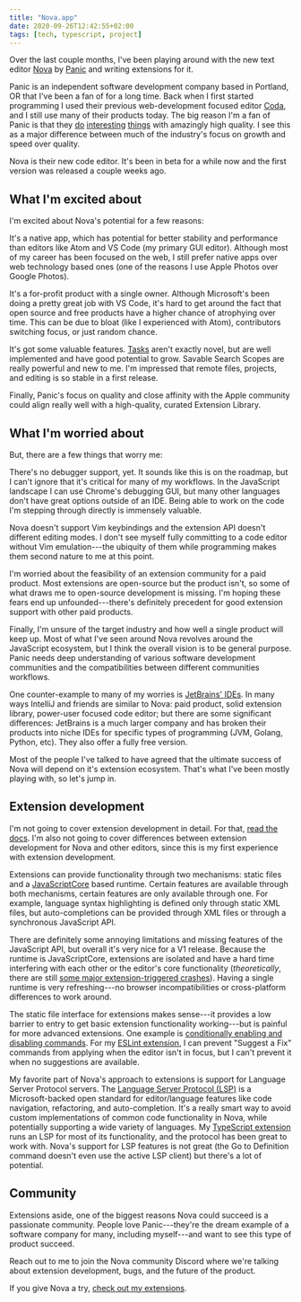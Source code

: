 ```yaml
---
title: "Nova.app"
date: 2020-09-26T12:42:55+02:00
tags: [tech, typescript, project]
---
```


Over the last couple months, I've been playing around with the new text editor [Nova](http://nova.app) by [Panic](http://panic.com) and writing extensions for it.

Panic is an independent software development company based in Portland, OR that I've been a fan of for a long time. Back when I first started programming I used their previous web-development focused editor [Coda](https://panic.com/coda/), and I still use many of their products today. The big reason I'm a fan of Panic is that they [do](https://sign.panic.com) [interesting](https://play.date) [things](https://panic.com/blog/firewatch-one-month-later/) with amazingly high quality. I see this as a major difference between much of the industry's focus on growth and speed over quality.

Nova is their new code editor. It's been in beta for a while now and the first version was released a couple weeks ago.

## What I'm excited about

I'm excited about Nova's potential for a few reasons:

It's a native app, which has potential for better stability and performance than editors like Atom and VS Code (my primary GUI editor). Although most of my career has been focused on the web, I still prefer native apps over web technology based ones (one of the reasons I use Apple Photos over Google Photos).

It's a for-profit product with a single owner. Although Microsoft's been doing a pretty great job with VS Code, it's hard to get around the fact that open source and free products have a higher chance of atrophying over time. This can be due to bloat (like I experienced with Atom), contributors switching focus, or just random chance.

It's got some valuable features. [Tasks](https://library.panic.com/nova/run-tasks/) aren't exactly novel, but are well implemented and have good potential to grow. Savable Search Scopes are really powerful and new to me. I'm impressed that remote files, projects, and editing is so stable in a first release.

Finally, Panic's focus on quality and close affinity with the Apple community could align really well with a high-quality, curated Extension Library.

## What I'm worried about

But, there are a few things that worry me:

There's no debugger support, yet. It sounds like this is on the roadmap, but I can't ignore that it's critical for many of my workflows. In the JavaScript landscape I can use Chrome's debugging GUI, but many other languages don't have great options outside of an IDE. Being able to work on the code I'm stepping through directly is immensely valuable.

Nova doesn't support Vim keybindings and the extension API doesn't different editing modes. I don't see myself fully committing to a code editor without Vim emulation---the ubiquity of them while programming makes them second nature to me at this point.

I'm worried about the feasibility of an extension community for a paid product. Most extensions are open-source but the product isn't, so some of what draws me to open-source development is missing. I'm hoping these fears end up unfounded---there's definitely precedent for good extension support with other paid products.

Finally, I'm unsure of the target industry and how well a single product will keep up. Most of what I've seen around Nova revolves around the JavaScript ecosystem, but I think the overall vision is to be general purpose. Panic needs deep understanding of various software development communities and the compatibilities between different communities workflows.

One counter-example to many of my worries is [JetBrains' IDEs](https://www.jetbrains.com/products.html#type=ide). In many ways IntelliJ and friends are similar to Nova: paid product, solid extension library, power-user focused code editor; but there are some significant differences: JetBrains is a much larger company and has broken their products into niche IDEs for specific types of programming (JVM, Golang, Python, etc). They also offer a fully free version.

Most of the people I've talked to have agreed that the ultimate success of Nova will depend on it's extension ecosystem. That's what I've been mostly playing with, so let's jump in.

## Extension development

I'm not going to cover extension development in detail. For that, [read the docs](https://docs.nova.app). I'm also not going to cover differences between extension development for Nova and other editors, since this is my first experience with extension development.

Extensions can provide functionality through two mechanisms: static files and a [JavaScriptCore](https://developer.apple.com/documentation/javascriptcore) based runtime. Certain features are available through both mechanisms, certain features are only available through one. For example, language syntax highlighting is defined only through static XML files, but auto-completions can be provided through XML files or through a synchronous JavaScript API.

There are definitely some annoying limitations and missing features of the JavaScript API, but overall it's very nice for a V1 release. Because the runtime is JavaScriptCore, extensions are isolated and have a hard time interfering with each other or the editor's core functionality (_theoretically_, there are still [some major extension-triggered crashes](https://github.com/apexskier/nova-typescript/issues/74)). Having a single runtime is very refreshing---no browser incompatibilities or cross-platform differences to work around.

The static file interface for extensions makes sense---it provides a low barrier to entry to get basic extension functionality working---but is painful for more advanced extensions. One example is [conditionally enabling and disabling commands](https://docs.nova.app/extensions/commands/#when-clauses). For my [ESLint extension](https://extensions.panic.com/extensions/apexskier/apexskier.eslint/), I can prevent "Suggest a Fix" commands from applying when the editor isn't in focus, but I can't prevent it when no suggestions are available.

My favorite part of Nova's approach to extensions is support for Language Server Protocol servers. The [Language Server Protocol (LSP)](https://microsoft.github.io/language-server-protocol/) is a Microsoft-backed open standard for editor/language features like code navigation, refactoring, and auto-completion. It's a really smart way to avoid custom implementations of common code functionality in Nova, while potentially supporting a wide variety of languages. My [TypeScript extension](https://extensions.panic.com/extensions/apexskier/apexskier.typescript/) runs an LSP for most of its functionality, and the protocol has been great to work with. Nova's support for LSP features is not great (the Go to Definition command doesn't even use the active LSP client) but there's a lot of potential.

## Community

Extensions aside, one of the biggest reasons Nova could succeed is a passionate community. People love Panic---they're the dream example of a software company for many, including myself---and want to see this type of product succeed.

Reach out to me to join the Nova community Discord where we're talking about extension development, bugs, and the future of the product.

If you give Nova a try, [check out my extensions](https://extensions.panic.com/extensions/apexskier/).
